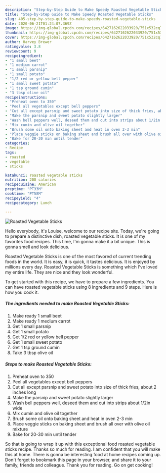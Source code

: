 ```yaml
---
description: "Step-by-Step Guide to Make Speedy Roasted Vegetable Sticks"
title: "Step-by-Step Guide to Make Speedy Roasted Vegetable Sticks"
slug: 405-step-by-step-guide-to-make-speedy-roasted-vegetable-sticks
date: 2020-06-21T01:24:07.369Z
image: https://img-global.cpcdn.com/recipes/6427162622033920/751x532cq70/roasted-vegetable-sticks-recipe-main-photo.jpg
thumbnail: https://img-global.cpcdn.com/recipes/6427162622033920/751x532cq70/roasted-vegetable-sticks-recipe-main-photo.jpg
cover: https://img-global.cpcdn.com/recipes/6427162622033920/751x532cq70/roasted-vegetable-sticks-recipe-main-photo.jpg
author: Harvey Brewer
ratingvalue: 3.8
reviewcount: 9
recipeingredient:
- "1 small beet"
- "1 medium carrot"
- "1 small parsnip"
- "1 small potato"
- "1/2 red or yellow bell pepper"
- "1 small sweet potato"
- "1 tsp ground cumin"
- "3 tbsp olive oil"
recipeinstructions:
- "Preheat oven to 350"
- "Peel all vegetables except bell peppers"
- "Cut all except parsnip and sweet potato into size of thick fries, about 2 inches long"
- "Make the parsnip and sweet potato slightly larger"
- "Wash bell peppers well, deseed them and cut into strips about 1/2in wide"
- "Mix cumin and olive oil together"
- "Brush some oil onto baking sheet and heat in oven 2-3 min"
- "Place veggie sticks on baking sheet and brush all over with olive oil mixture"
- "Bake for 20-30 min until tender"
categories:
- Recipe
tags:
- roasted
- vegetable
- sticks

katakunci: roasted vegetable sticks 
nutrition: 208 calories
recipecuisine: American
preptime: "PT33M"
cooktime: "PT58M"
recipeyield: "4"
recipecategory: Lunch

---
```



![Roasted Vegetable Sticks](https://img-global.cpcdn.com/recipes/6427162622033920/751x532cq70/roasted-vegetable-sticks-recipe-main-photo.jpg)

Hello everybody, it's Louise, welcome to our recipe site. Today, we're going to prepare a distinctive dish, roasted vegetable sticks. It is one of my favorites food recipes. This time, I'm gonna make it a bit unique. This is gonna smell and look delicious.



Roasted Vegetable Sticks is one of the most favored of current trending foods in the world. It is easy, it is quick, it tastes delicious. It is enjoyed by millions every day. Roasted Vegetable Sticks is something which I've loved my entire life. They are nice and they look wonderful.


To get started with this recipe, we have to prepare a few ingredients. You can have roasted vegetable sticks using 8 ingredients and 9 steps. Here is how you cook it.

<!--inarticleads1-->

##### The ingredients needed to make Roasted Vegetable Sticks:

1. Make ready 1 small beet
1. Make ready 1 medium carrot
1. Get 1 small parsnip
1. Get 1 small potato
1. Get 1/2 red or yellow bell pepper
1. Get 1 small sweet potato
1. Get 1 tsp ground cumin
1. Take 3 tbsp olive oil




<!--inarticleads2-->

##### Steps to make Roasted Vegetable Sticks:

1. Preheat oven to 350
1. Peel all vegetables except bell peppers
1. Cut all except parsnip and sweet potato into size of thick fries, about 2 inches long
1. Make the parsnip and sweet potato slightly larger
1. Wash bell peppers well, deseed them and cut into strips about 1/2in wide
1. Mix cumin and olive oil together
1. Brush some oil onto baking sheet and heat in oven 2-3 min
1. Place veggie sticks on baking sheet and brush all over with olive oil mixture
1. Bake for 20-30 min until tender




So that is going to wrap it up with this exceptional food roasted vegetable sticks recipe. Thanks so much for reading. I am confident that you will make this at home. There is gonna be interesting food at home recipes coming up. Don't forget to bookmark this page in your browser, and share it to your family, friends and colleague. Thank you for reading. Go on get cooking!
